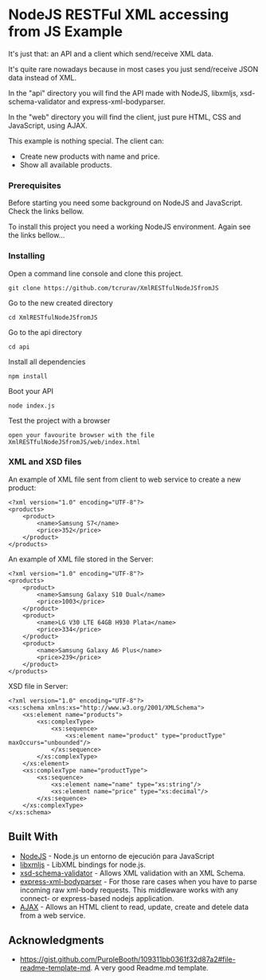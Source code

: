 # NodeJS RESTFul XML accessing from JS Example

It's just that: an API and a client which send/receive XML data. 

It's quite rare nowadays because in most cases you just send/receive JSON data instead of XML.

In the "api" directory you will find the API made with NodeJS, libxmljs, xsd-schema-validator and express-xml-bodyparser.

In the "web" directory you will find the client, just pure HTML, CSS and JavaScript, using AJAX.

This example is nothing special. The client can:
* Create new products with name and price.
* Show all available products.

### Prerequisites

Before starting you need some background on NodeJS and JavaScript. Check the links bellow.

To install this project you need a working NodeJS environment. Again see the links bellow...

### Installing

Open a command line console and clone this project.

```
git clone https://github.com/tcrurav/XmlRESTfulNodeJSfromJS
```

Go to the new created directory

```
cd XmlRESTfulNodeJSfromJS
```

Go to the api directory

```
cd api
```

Install all dependencies

```
npm install
```

Boot your API

```
node index.js
```

Test the project with a browser

```
open your favourite browser with the file XmlRESTfulNodeJSfromJS/web/index.html
```

### XML and XSD files 

An example of XML file sent from client to web service to create a new product:

```
<?xml version="1.0" encoding="UTF-8"?>
<products>
    <product>
        <name>Samsung S7</name>
        <price>352</price>
    </product>
</products>
```

An example of XML file stored in the Server:

```
<?xml version="1.0" encoding="UTF-8"?>
<products>
    <product>
        <name>Samsung Galaxy S10 Dual</name>
        <price>1003</price>
    </product>
    <product>
        <name>LG V30 LTE 64GB H930 Plata</name>
        <price>334</price>
    </product>
    <product>
        <name>Samsung Galaxy A6 Plus</name>
        <price>239</price>
    </product>
</products>
```

XSD file in Server:

```
<?xml version="1.0" encoding="UTF-8"?>
<xs:schema xmlns:xs="http://www.w3.org/2001/XMLSchema">  
    <xs:element name="products">
        <xs:complexType>
            <xs:sequence>
                <xs:element name="product" type="productType" maxOccurs="unbounded"/>
            </xs:sequence>
        </xs:complexType>
    </xs:element>
    <xs:complexType name="productType">
        <xs:sequence>
            <xs:element name="name" type="xs:string"/>
            <xs:element name="price" type="xs:decimal"/>
        </xs:sequence>                        
    </xs:complexType>
</xs:schema>
```


## Built With

* [NodeJS](https://nodejs.org/es/) - Node.js un entorno de ejecución para JavaScript
* [libxmljs](https://github.com/libxmljs/libxmljs) - LibXML bindings for node.js.
* [xsd-schema-validator](https://www.npmjs.com/package/xsd-schema-validator) - Allows XML validation with an XML Schema.
* [express-xml-bodyparser](https://github.com/remind101/express-xml-bodyparser) - For those rare cases when you have to parse incoming raw xml-body requests. This middleware works with any connect- or express-based nodejs application.
* [AJAX](https://www.w3schools.com/js/js_ajax_intro.asp) - Allows an HTML client to read, update, create and detele data from a web service.

## Acknowledgments

* https://gist.github.com/PurpleBooth/109311bb0361f32d87a2#file-readme-template-md. A very good Readme.md template.